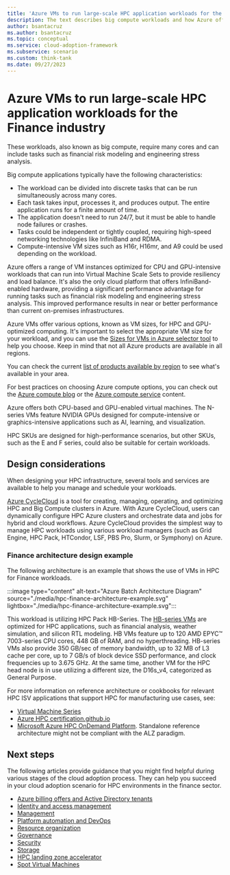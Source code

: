 ```yaml
---
title: 'Azure VMs to run large-scale HPC application workloads for the Finance industry'
description: The text describes big compute workloads and how Azure offers optimized VM instances for both CPU- and GPU-intensive workloads, including InfiniBand-enabled hardware for improved performance. It's important to select the appropriate VM size for finance workloads.
author: bsantacruz
ms.author: bsantacruz
ms.topic: conceptual
ms.service: cloud-adoption-framework
ms.subservice: scenario
ms.custom: think-tank
ms.date: 09/27/2023
---
```


# Azure VMs to run large-scale HPC application workloads for the Finance industry

These workloads, also known as big compute, require many cores and can include tasks such as financial risk modeling and engineering stress analysis.

Big compute applications typically have the following characteristics:

- The workload can be divided into discrete tasks that can be run simultaneously across many cores.
- Each task takes input, processes it, and produces output. The entire application runs for a finite amount of time.
- The application doesn't need to run 24/7, but it must be able to handle node failures or crashes.
- Tasks could be independent or tightly coupled, requiring high-speed networking technologies like InfiniBand and RDMA.
- Compute-intensive VM sizes such as H16r, H16mr, and A9 could be used depending on the workload.

Azure offers a range of VM instances optimized for CPU and GPU-intensive workloads that can run into Virtual Machine Scale Sets to provide resiliency and load balance. It's also the only cloud platform that offers InfiniBand-enabled hardware, providing a significant performance advantage for running tasks such as financial risk modeling and engineering stress analysis. This improved performance results in near or better performance than current on-premises infrastructures.

Azure VMs offer various options, known as VM sizes, for HPC and GPU-optimized computing. It's important to select the appropriate VM size for your workload, and you can use the [Sizes for VMs in Azure selector tool](/azure/virtual-machines/sizes) to help you choose.
Keep in mind that not all Azure products are available in all regions.

You can check the current [list of products available by region](https://azure.microsoft.com/explore/global-infrastructure/products-by-region/) to see what's available in your area.

For best practices on choosing Azure compute options, you can check out the [Azure compute blog](https://techcommunity.microsoft.com/t5/azure-compute-blog/bg-p/AzureCompute) or the [Azure compute service](/azure/architecture/guide/technology-choices/compute-decision-tree) content.

Azure offers both CPU-based and GPU-enabled virtual machines. The N-series VMs feature NVIDIA GPUs designed for compute-intensive or graphics-intensive applications such as AI, learning, and visualization.

HPC SKUs are designed for high-performance scenarios, but other SKUs, such as the E and F series, could also be suitable for certain workloads.

## Design considerations

When designing your HPC infrastructure, several tools and services are available to help you manage and schedule your workloads.

[Azure CycleCloud](/azure/cyclecloud/) is a tool for creating, managing, operating, and optimizing HPC and Big Compute clusters in Azure. With Azure CycleCloud, users can dynamically configure HPC Azure clusters and orchestrate data and jobs for hybrid and cloud workflows. Azure CycleCloud provides the simplest way to manage HPC workloads using various workload managers (such as Grid Engine, HPC Pack, HTCondor, LSF, PBS Pro, Slurm, or Symphony) on Azure.

### Finance architecture design example

The following architecture is an example that shows the use of VMs in HPC for Finance workloads.

:::image type="content" alt-text="Azure Batch Architecture Diagram" source="./media/hpc-finance-architecture-example.svg" lightbox="./media/hpc-finance-architecture-example.svg":::

This workload is utilizing HPC Pack HB-Series.
The [HB-series VMs](/azure/virtual-machines/hb-series) are optimized for HPC applications, such as financial analysis, weather simulation, and silicon RTL modeling. HB VMs feature up to 120 AMD EPYC™ 7003-series CPU cores, 448 GB of RAM, and no hyperthreading. HB-series VMs also provide 350 GB/sec of memory bandwidth, up to 32 MB of L3 cache per core, up to 7 GB/s of block device SSD performance, and clock frequencies up to 3.675 GHz.
At the same time, another VM for the HPC head node is in use utilizing a different size, the D16s_v4, categorized as General Purpose.

For more information on reference architecture or cookbooks for relevant HPC ISV applications that support HPC for manufacturing use cases, see:

- [Virtual Machine Series](https://azure.microsoft.com/pricing/details/virtual-machines/series/)
- [Azure HPC certification.github.io](https://azurehpc-certification.github.io/)
- [Microsoft Azure HPC OnDemand Platform](https://techcommunity.microsoft.com/t5/azure-global/azure-hpc-ondemand-platform-cloud-hpc-made-easy/ba-p/2537338). Standalone reference architecture might not be compliant with the ALZ paradigm.

## Next steps

The following articles provide guidance that you might find helpful during various stages of the cloud adoption process. They can help you succeed in your cloud adoption scenario for HPC environments in the finance sector.

- [Azure billing offers and Active Directory tenants](./azure-billing-active-directory-tenant.md)
- [Identity and access management](./identity-access-management.md)
- [Management](./management.md)
- [Platform automation and DevOps](./platform-automation-devops.md)
- [Resource organization](./resource-organization.md)
- [Governance](./security-governance-compliance.md)
- [Security](./security.md)
- [Storage](./storage.md)
- [HPC landing zone accelerator](../azure-hpc-landing-zone-accelerator.md)
- [Spot Virtual Machines](/azure/architecture/guide/spot/spot-eviction)

